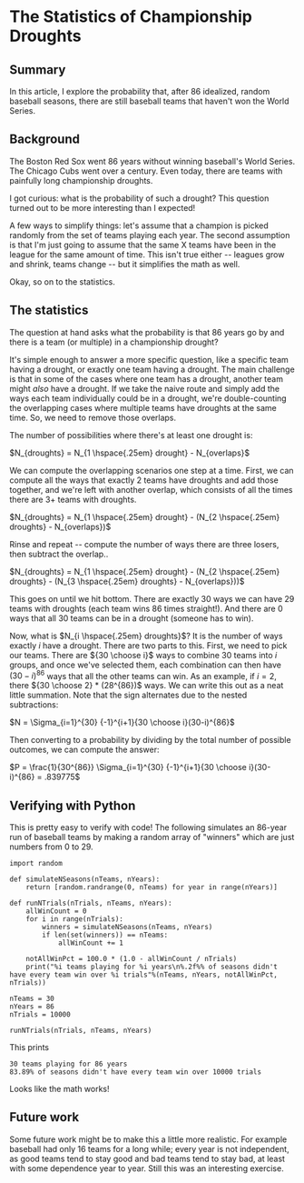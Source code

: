 # The Statistics of Championship Droughts

## Summary
In this article, I explore the probability that, after 86 idealized, random baseball seasons, there are still baseball teams that haven't won the World Series.

## Background

The Boston Red Sox went 86 years without winning baseball's World Series. The Chicago Cubs went over a century. Even today, there are teams with painfully long championship droughts.

I got curious: what is the probability of such a drought? This question turned out to be more interesting than I expected!

A few ways to simplify things: let's assume that a champion is picked randomly from the set of teams playing each year. The second assumption is that I'm just going to assume that the same X teams have been in the league for the same amount of time. This isn't true either -- leagues grow and shrink, teams change -- but it simplifies the math as well. 

Okay, so on to the statistics. 

## The statistics

The question at hand asks what the probability is that 86 years go by and there is a team (or multiple) in a championship drought? 

It's simple enough to answer a more specific question, like a specific team having a drought, or exactly one team having a drought. The main challenge is that in some of the cases where one team has a drought, another team might _also_ have a drought. If we take the naive route and simply add the ways each team individually could be in a drought, we're double-counting the overlapping cases where multiple teams have droughts at the same time. So, we need to remove those overlaps.

The number of possibilities where there's at least one drought is:

$N_{droughts} = N_{1 \hspace{.25em} drought} - N_{overlaps}$

We can compute the overlapping scenarios one step at a time. First, we can compute all the ways that exactly 2 teams have droughts and add those together, and we're left with another overlap, which consists of all the times there are 3+ teams with droughts. 

$N_{droughts} = N_{1 \hspace{.25em} drought} - (N_{2 \hspace{.25em} droughts} - N_{overlaps})$

Rinse and repeat -- compute the number of ways there are three losers, then subtract the overlap..

$N_{droughts} = N_{1 \hspace{.25em} drought} - (N_{2 \hspace{.25em} droughts} - (N_{3 \hspace{.25em} droughts} - N_{overlaps}))$

This goes on until we hit bottom. There are exactly 30 ways we can have 29 teams with droughts (each team wins 86 times straight!). And there are 0 ways that all 30 teams can be in a drought (someone has to win). 

Now, what is $N_{i \hspace{.25em} droughts}$? It is the number of ways exactly $i$ have a drought. There are two parts to this. First, we need to pick our teams. There are ${30 \choose i}$ ways to combine 30 teams into $i$ groups, and once we've selected them, each combination can then have $(30-i)^{86}$ ways that all the other teams can win. As an example, if $i=2$, there ${30 \choose 2} * (28^{86})$ ways. We can write this out as a neat little summation. Note that the sign alternates due to the nested subtractions:

$N = \Sigma_{i=1}^{30} {-1}^{i+1}{30 \choose i}(30-i)^{86}$

Then converting to a probability by dividing by the total number of possible outcomes, we can compute the answer:

$P = \frac{1}{30^{86}} \Sigma_{i=1}^{30} {-1}^{i+1}{30 \choose i}(30-i)^{86} = .839775$

## Verifying with Python

This is pretty easy to verify with code! The following simulates an 86-year run of baseball teams by making a random array of "winners" which are just numbers from 0 to 29. 

```
import random

def simulateNSeasons(nTeams, nYears):
    return [random.randrange(0, nTeams) for year in range(nYears)]
    
def runNTrials(nTrials, nTeams, nYears):
    allWinCount = 0
    for i in range(nTrials):
        winners = simulateNSeasons(nTeams, nYears)
        if len(set(winners)) == nTeams:
            allWinCount += 1
        
    notAllWinPct = 100.0 * (1.0 - allWinCount / nTrials)
    print("%i teams playing for %i years\n%.2f%% of seasons didn't have every team win over %i trials"%(nTeams, nYears, notAllWinPct, nTrials)) 
    
nTeams = 30
nYears = 86
nTrials = 10000

runNTrials(nTrials, nTeams, nYears)
```

This prints

```
30 teams playing for 86 years
83.89% of seasons didn't have every team win over 10000 trials
```

Looks like the math works! 

## Future work

Some future work might be to make this a little more realistic. For example baseball had only 16 teams for a long while; every year is not independent, as good teams tend to stay good and bad teams tend to stay bad, at least with some dependence year to year. Still this was an interesting exercise. 
